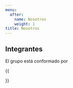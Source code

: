 ```yaml
---
menu:
  after:
    name: Nosotros
    weight: 1
title: Nosotros
---
```

## Integrantes
El grupo está conformado por

{{<section>}}
